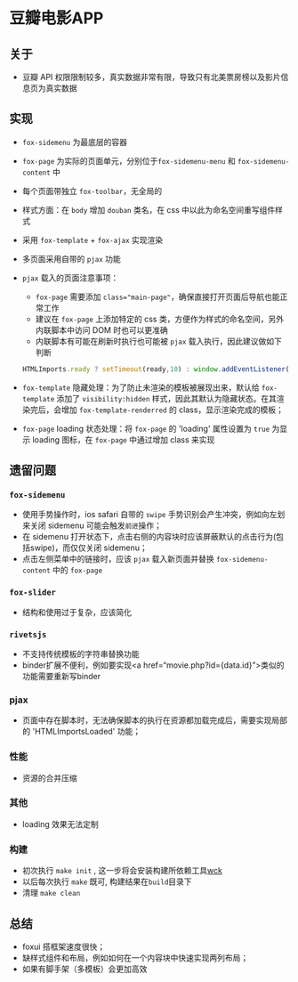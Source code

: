 豆瓣电影APP
==========

## 关于

 * 豆瓣 API 权限限制较多，真实数据非常有限，导致只有北美票房榜以及影片信息页为真实数据

## 实现

 * `fox-sidemenu` 为最底层的容器
 * `fox-page` 为实际的页面单元，分别位于`fox-sidemenu-menu` 和 `fox-sidemenu-content` 中
 * 每个页面带独立 `fox-toolbar`，无全局的
 * 样式方面：在 `body` 增加 `douban` 类名，在 css 中以此为命名空间重写组件样式
 * 采用 `fox-template` + `fox-ajax` 实现渲染
 * 多页面采用自带的 `pjax` 功能
 * `pjax` 载入的页面注意事项：
    * `fox-page` 需要添加 `class="main-page"`，确保直接打开页面后导航也能正常工作
    * 建议在 `fox-page` 上添加特定的 css 类，方便作为样式的命名空间，另外内联脚本中访问 DOM 时也可以更准确 
    * 内联脚本有可能在刷新时执行也可能被 `pjax` 载入执行，因此建议做如下判断

    ```javascript
    HTMLImports.ready ? setTimeout(ready,10) : window.addEventListener('HTMLImportsLoaded', ready, false);
    ```
* `fox-template` 隐藏处理：为了防止未渲染的模板被展现出来，默认给 `fox-template` 添加了 `visibility:hidden` 样式，因此其默认为隐藏状态。在其渲染完后，会增加 `fox-template-renderred` 的 class，显示渲染完成的模板；
* `fox-page` loading 状态处理：将 `fox-page` 的 'loading' 属性设置为 `true` 为显示 loading 图标，在 `fox-page` 中通过增加 class 来实现

## 遗留问题

### `fox-sidemenu`

 * 使用手势操作时，ios safari 自带的 `swipe` 手势识别会产生冲突，例如向左划来关闭 sidemenu 可能会触发`前进`操作；
 * 在 sidemenu 打开状态下，点击右侧的内容块时应该屏蔽默认的点击行为(包括swipe)，而仅仅关闭 sidemenu；
 * 点击左侧菜单中的链接时，应该 `pjax` 载入新页面并替换 `fox-sidemenu-content` 中的 `fox-page`

### `fox-slider`

 * 结构和使用过于复杂，应该简化

### `rivetsjs`

 * 不支持传统模板的字符串替换功能
 * binder扩展不便利，例如要实现<a href=“movie.php?id={data.id}”></a>类似的功能需要重新写binder

### pjax

 * 页面中存在脚本时，无法确保脚本的执行在资源都加载完成后，需要实现局部的 'HTMLImportsLoaded' 功能；

### 性能

 * 资源的合并压缩

### 其他

 * loading 效果无法定制


### 构建

 * 初次执行 `make init` , 这一步将会安装构建所依赖工具[wck](https://github.com/zhang-ning/wck)
 * 以后每次执行 `make` 既可, 构建结果在`build`目录下
 * 清理 `make clean`

## 总结

 * foxui 搭框架速度很快；
 * 缺样式组件和布局，例如如何在一个内容块中快速实现两列布局； 
 * 如果有脚手架（多模板）会更加高效
